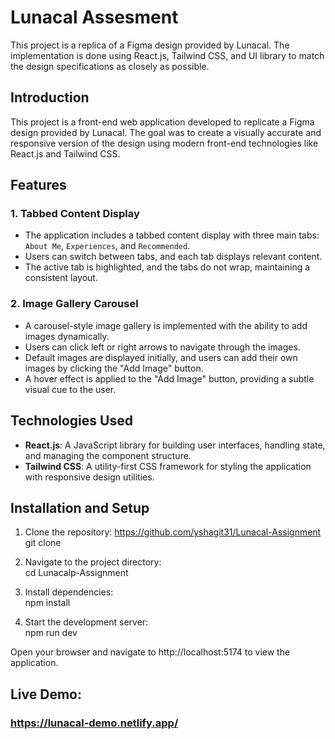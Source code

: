 # Lunacal Assesment

This project is a replica of a Figma design provided by Lunacal. The implementation is done using React.js, Tailwind CSS, and  UI library to match the design specifications as closely as possible.

## Introduction

This project is a front-end web application developed to replicate a Figma design provided by Lunacal. The goal was to create a visually accurate and responsive version of the design using modern front-end technologies like React.js and Tailwind CSS.

## Features

### 1. Tabbed Content Display

- The application includes a tabbed content display with three main tabs: `About Me`, `Experiences`, and `Recommended`.
- Users can switch between tabs, and each tab displays relevant content.
- The active tab is highlighted, and the tabs do not wrap, maintaining a consistent layout.

### 2. Image Gallery Carousel

- A carousel-style image gallery is implemented with the ability to add images dynamically.
- Users can click left or right arrows to navigate through the images.
- Default images are displayed initially, and users can add their own images by clicking the "Add Image" button.
- A hover effect is applied to the "Add Image" button, providing a subtle visual cue to the user.


## Technologies Used

- **React.js**: A JavaScript library for building user interfaces, handling state, and managing the component structure.
- **Tailwind CSS**: A utility-first CSS framework for styling the application with responsive design utilities.

## Installation and Setup

1. Clone the repository: https://github.com/yshagit31/Lunacal-Assignment <br/>
   git clone 

2. Navigate to the project directory:<br/>
   cd Lunacalp-Assignment

3. Install dependencies:<br/>
   npm install

4. Start the development server:<br/>
   npm run dev

Open your browser and navigate to http://localhost:5174 to view the application.

## Live Demo: 
   ### https://lunacal-demo.netlify.app/

